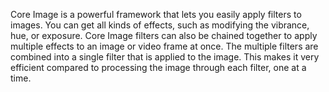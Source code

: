 Core Image is a powerful framework that lets you easily apply filters to images. You can get all kinds of effects, such as modifying the vibrance, hue, or exposure. Core Image filters can also be chained together to apply multiple effects to an image or video frame at once. The multiple filters are combined into a single filter that is applied to the image. This makes it very efficient compared to processing the image through each filter, one at a time.
